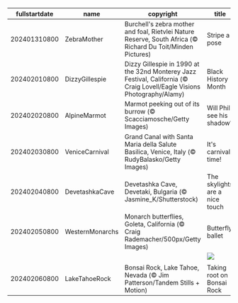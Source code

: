 |fullstartdate|name|copyright|title|image|
|--|--|--|--|--|
202401310800|ZebraMother|Burchell's zebra mother and foal, Rietvlei Nature Reserve, South Africa (© Richard Du Toit/Minden Pictures)|Stripe a pose|![](/en-US/2024/02/202401310800ZebraMother.jpg)|
202402010800|DizzyGillespie|Dizzy Gillespie in 1990 at the 32nd Monterey Jazz Festival, California (© Craig Lovell/Eagle Visions Photography/Alamy)|Black History Month|![](/en-US/2024/02/202402010800DizzyGillespie.jpg)|
202402020800|AlpineMarmot|Marmot peeking out of its burrow (© Scacciamosche/Getty Images)|Will Phil see his shadow?|![](/en-US/2024/02/202402020800AlpineMarmot.jpg)|
202402030800|VeniceCarnival|Grand Canal with Santa Maria della Salute Basilica, Venice, Italy (© RudyBalasko/Getty Images)|It's carnival time!|![](/en-US/2024/02/202402030800VeniceCarnival.jpg)|
202402040800|DevetashkaCave|Devetashka Cave, Devetaki, Bulgaria (© Jasmine_K/Shutterstock)|The skylights are a nice touch|![](/en-US/2024/02/202402040800DevetashkaCave.jpg)|
202402050800|WesternMonarchs|Monarch butterflies, Goleta, California (© Craig Rademacher/500px/Getty Images)|Butterfly ballet|![](/en-US/2024/02/202402050800WesternMonarchs.jpg)|
||||![](/en-US/2024/02/.jpg)|
202402060800|LakeTahoeRock|Bonsai Rock, Lake Tahoe, Nevada (© Jim Patterson/Tandem Stills + Motion)|Taking root on Bonsai Rock|![](/en-US/2024/02/202402060800LakeTahoeRock.jpg)|

